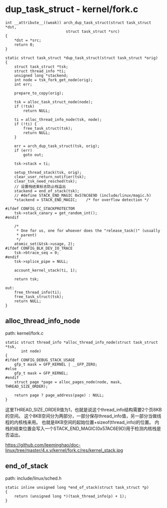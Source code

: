 dup_task_struct - kernel/fork.c
========================================

```
int __attribute__((weak)) arch_dup_task_struct(struct task_struct *dst,
                           struct task_struct *src)
{
    *dst = *src;
    return 0;
}

static struct task_struct *dup_task_struct(struct task_struct *orig)
{
    struct task_struct *tsk;
    struct thread_info *ti;
    unsigned long *stackend;
    int node = tsk_fork_get_node(orig);
    int err;

    prepare_to_copy(orig);

    tsk = alloc_task_struct_node(node);
    if (!tsk)
        return NULL;

    ti = alloc_thread_info_node(tsk, node);
    if (!ti) {
        free_task_struct(tsk);
        return NULL;
    }

    err = arch_dup_task_struct(tsk, orig);
    if (err)
        goto out;

    tsk->stack = ti;

    setup_thread_stack(tsk, orig);
    clear_user_return_notifier(tsk);
    clear_tsk_need_resched(tsk);
    // 设置栈结束标志防止栈溢出
    stackend = end_of_stack(tsk);
    // #define STACK_END_MAGIC 0x57AC6E9D (include/linux/magic.h)
    *stackend = STACK_END_MAGIC;    /* for overflow detection */

#ifdef CONFIG_CC_STACKPROTECTOR
    tsk->stack_canary = get_random_int();
#endif

    /*
     * One for us, one for whoever does the "release_task()" (usually
     * parent)
     */
    atomic_set(&tsk->usage, 2);
#ifdef CONFIG_BLK_DEV_IO_TRACE
    tsk->btrace_seq = 0;
#endif
    tsk->splice_pipe = NULL;

    account_kernel_stack(ti, 1);

    return tsk;

out:
    free_thread_info(ti);
    free_task_struct(tsk);
    return NULL;
}
```

alloc_thread_info_node
----------------------------------------

path: kernel/fork.c
```
static struct thread_info *alloc_thread_info_node(struct task_struct *tsk,
       int node)
{
#ifdef CONFIG_DEBUG_STACK_USAGE
    gfp_t mask = GFP_KERNEL | __GFP_ZERO;
#else
    gfp_t mask = GFP_KERNEL;
#endif
    struct page *page = alloc_pages_node(node, mask, THREAD_SIZE_ORDER);

    return page ? page_address(page) : NULL;
}
```

这里THREAD_SIZE_ORDER值为1，也就是说这个thread_info结构需要2个页8KB的空间。
这个8KB空间分为两部分，一部分保存thread_info值，另一部分当做线程的内核栈来用。
也就是8KB空间的起始位置+sizeof(thread_info)的位置。
内栈的结束位置会写入一个STACK_END_MAGIC(0x57AC6E9D)用于检测内核栈是否溢出。

https://github.com/leeminghao/doc-linux/tree/master/4.x.y/kernel/fork.c/res/kernel_stack.jpg

end_of_stack
----------------------------------------

path: include/linux/sched.h
```
static inline unsigned long *end_of_stack(struct task_struct *p)
{
    return (unsigned long *)(task_thread_info(p) + 1);
}
```